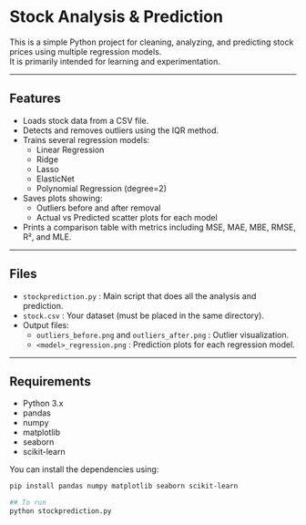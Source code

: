 # Stock Analysis & Prediction

This is a simple Python project for cleaning, analyzing, and predicting stock prices using multiple regression models.  
It is primarily intended for learning and experimentation.

---

## Features
- Loads stock data from a CSV file.
- Detects and removes outliers using the IQR method.
- Trains several regression models:
  - Linear Regression
  - Ridge
  - Lasso
  - ElasticNet
  - Polynomial Regression (degree=2)
- Saves plots showing:
  - Outliers before and after removal
  - Actual vs Predicted scatter plots for each model
- Prints a comparison table with metrics including MSE, MAE, MBE, RMSE, R², and MLE.

---

## Files
- `stockprediction.py` : Main script that does all the analysis and prediction.
- `stock.csv` : Your dataset (must be placed in the same directory).
- Output files:
  - `outliers_before.png` and `outliers_after.png` : Outlier visualization.
  - `<model>_regression.png` : Prediction plots for each regression model.

---

## Requirements
- Python 3.x
- pandas
- numpy
- matplotlib
- seaborn
- scikit-learn

You can install the dependencies using:

```bash
pip install pandas numpy matplotlib seaborn scikit-learn

## To run
python stockprediction.py
